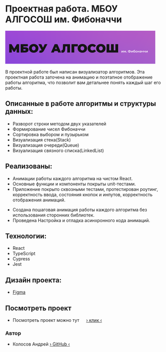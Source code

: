 # Проектная работа. МБОУ АЛГОСОШ им. Фибоначчи
![preview](README_static/preview.png)

В проектной работе был написан визуализатор алгоритмов. Эта проектная работа заточена на анимацию и поэтапное отображение работы алгоритма, что позволит вам детальнее понять каждый шаг его работы.

## Описанные в работе алгоритмы и структуры данных:

* Разворот строки методом двух указателей
* Формирование чисел Фибоначчи
* Сортировка выбором и пузырьком
* Визуализация стека(Stack)
* Визуализация очереди(Queue)
* Визуализация связного списка(LinkedList)


## Реализованы: 
  - Анимации работы каждого алгоритма на чистом React.
  - Основные функции и компоненты покрыты unit-тестами.
  - Приложение покрыто сквозными тестами, протестирован роутинг, корректность ввода, состояния кнопок и инпутов, корректность отображения анимаций.

* Создана пошаговая анимация работы каждого алгоритма без использования сторонних библиотек.
* Проведена Настройка и отладка асинхронного кода анимаций.

## Технологии:

* React
* TypeScript
* Cypress
* Jest

## Дизайн проекта:
* [Figma](https://www.figma.com/file/RIkypcTQN5d37g7RRTFid0/Algososh_external_link?node-id=0%3A1) 

## Посмотреть проект

* Посмотреть проект можно тут &emsp; [&rsaquo; клик &lsaquo;](https://andreikolosov.github.io/algososh/)


### Автор
* Колосов Андрей [&rsaquo; GitHub &lsaquo;](https://github.com/AndreiKolosov)
